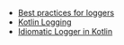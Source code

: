 - [Best practices for loggers](https://discuss.kotlinlang.org/t/best-practices-for-loggers/226)
- [Kotlin Logging](https://www.baeldung.com/kotlin-logging)
- [Idiomatic Logger in Kotlin](https://subscription.packtpub.com/book/application_development/9781788472142/1/ch01lvl1sec18/how-to-write-an-idiomatic-logger-in-kotlin)


